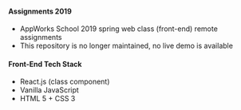 #### Assignments 2019
- AppWorks School 2019 spring web class (front-end) remote assignments
- This repository is no longer maintained, no live demo is available

#### Front-End Tech Stack
- React.js (class component)
- Vanilla JavaScript
- HTML 5 + CSS 3
